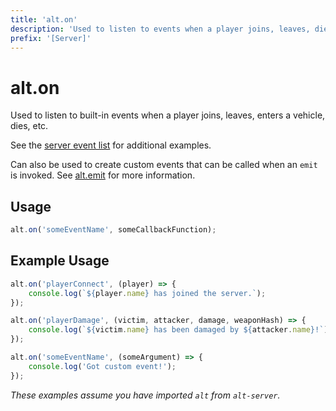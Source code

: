 ```yaml
---
title: 'alt.on'
description: 'Used to listen to events when a player joins, leaves, dies, etc.'
prefix: '[Server]'
---
```


# alt.on

Used to listen to built-in events when a player joins, leaves, enters a vehicle, dies, etc.

See the [server event list](../articles/server/server-events.md) for additional examples.

Can also be used to create custom events that can be called when an `emit` is invoked. See [alt.emit](emit.md) for more information.

## Usage

```js
alt.on('someEventName', someCallbackFunction);
```

## Example Usage

```js
alt.on('playerConnect', (player) => {
    console.log(`${player.name} has joined the server.`);
});

alt.on('playerDamage', (victim, attacker, damage, weaponHash) => {
    console.log(`${victim.name} has been damaged by ${attacker.name}!`);
});

alt.on('someEventName', (someArgument) => {
    console.log('Got custom event!');
});
```

_These examples assume you have imported `alt` from `alt-server`._
